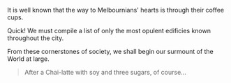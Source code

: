 It is well known that the way to Melbournians' hearts is through their coffee cups.

Quick! We must compile a list of only the most opulent edificies known throughout the city.

From these cornerstones of society, we shall begin our surmount of the World at large.

> After a Chai-latte with soy and three sugars, of course...
